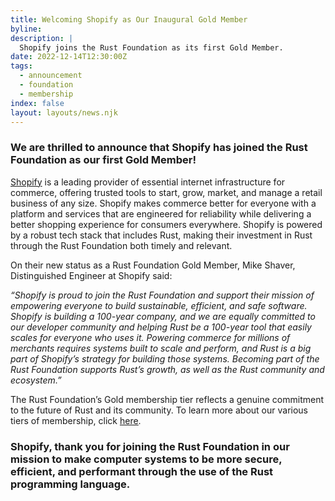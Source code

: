 ```yaml
---
title: Welcoming Shopify as Our Inaugural Gold Member
byline:
description: |
  Shopify joins the Rust Foundation as its first Gold Member. 
date: 2022-12-14T12:30:00Z
tags:
  - announcement
  - foundation
  - membership
index: false
layout: layouts/news.njk
---
```

### We are thrilled to announce that Shopify has joined the Rust Foundation as our first Gold Member\!

[Shopify](https://www.shopify.com/) is a leading provider of essential internet infrastructure for commerce, offering trusted tools to start, grow, market, and manage a retail business of any size. Shopify makes commerce better for everyone with a platform and services that are engineered for reliability while delivering a better shopping experience for consumers everywhere. Shopify is powered by a robust tech stack that includes Rust, making their investment in Rust through the Rust Foundation both timely and relevant.

On their new status as a Rust Foundation Gold Member, Mike Shaver, Distinguished Engineer at Shopify said:

*“Shopify is proud to join the Rust Foundation and support their mission of empowering everyone to build sustainable, efficient, and safe software. Shopify is building a 100-year company, and we are equally committed to our developer community and helping Rust be a 100-year tool that easily scales for everyone who uses it. Powering commerce for millions of merchants requires systems built to scale and perform, and Rust is a big part of Shopify’s strategy for building those systems. Becoming part of the Rust Foundation supports Rust’s growth, as well as the Rust community and ecosystem.”&nbsp;*

The Rust Foundation’s Gold membership tier reflects a genuine commitment to the future of Rust and its community. To learn more about our various tiers of membership, click [<u>here</u>](https://foundation.rust-lang.org/members/).&nbsp;

### **Shopify, thank you for joining the Rust Foundation in our mission to make computer systems to be more secure, efficient, and performant through the use of the Rust programming language.**